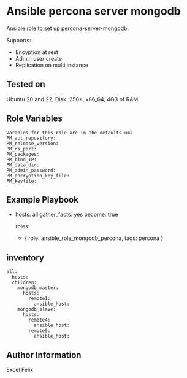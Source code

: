 Ansible percona server mongodb
=========

Ansible role to set up percona-server-mongodb.

Supports:
- Encyption at rest
- Admin user create
- Replication on multi instance

Tested on
-----------
Ubuntu 20 and 22, Disk: 250+, x86_64, 4GB of RAM

Role Variables
--------------
```
Varables for this role are in the defaults.uml
PM_apt_repository: 
PM_release_version:
PM_rs_port:
PM_packages:
PM_bind_IP: 
PM_data_dir: 
PM_admin_password: 
PM_encryption_key_file:
PM_keyfile:
```

Example Playbook
----------------
- hosts: all
  gather_facts: yes
  become: true
  
  roles:
    - { role: ansible_role_mongodb_percona, tags: percona }

inventory
----------------
```
all:
  hosts:
  children:
    mongodb_master:
      hosts:
        remote1:
          ansible_host: 
    mongodb_slave:
      hosts:
        remote4:
          ansible_host: 
        remote5:
          ansible_host: 
```


Author Information
------------------
Excel Felix